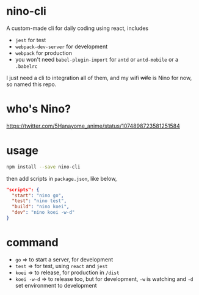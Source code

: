 # nino-cli

A custom-made cli for daily coding using react, includes

- `jest` for test
- `webpack-dev-server` for development
- `webpack` for production
- you won't need `babel-plugin-import` for `antd` or `antd-mobile` or a `.babelrc`

I just need a cli to integration all of them, and my wifi ~~wife~~ is Nino for now, so named this repo.

# who's Nino?

https://twitter.com/5Hanayome_anime/status/1074898723581251584

# usage

``` bash
npm install --save nino-cli
```

then add scripts in `package.json`, like below,

``` json
"scripts": {
  "start": "nino go",
  "test": "nino test",
  "build": "nino koei",
  "dev": "nino koei -w-d"
}
```

# command

- `go` => to start a server, for development
- `test` => for test, using `react` and `jest`
- `koei` => to release, for production in `/dist`
- `koei -w-d` => to release too, but for development, `-w` is watching and `-d` set environment to development
